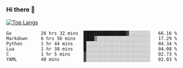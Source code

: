 ### Hi there 👋

<!--
**3Xpl0it3r/3Xpl0it3r** is a ✨ _special_ ✨ repository because its `README.md` (this file) appears on your GitHub profile.

Here are some ideas to get you started:

- 🔭 I’m currently working on ...
- 🌱 I’m currently learning ...
- 👯 I’m looking to collaborate on ...
- 🤔 I’m looking for help with ...
- 💬 Ask me about ...
- 📫 How to reach me: ...
- 😄 Pronouns: ...
- ⚡ Fun fact: ...
-->


[![Top Langs](https://github-readme-stats.vercel.app/api/top-langs/?username=3Xpl0it3r&layout=compact)](https://github.com/3Xpl0it3r/3Xpl0it3r)

<!--START_SECTION:waka-->

```text
Go           26 hrs 32 mins  ████████████████▓░░░░░░░░   66.16 %
Markdown     6 hrs 56 mins   ████▒░░░░░░░░░░░░░░░░░░░░   17.29 %
Python       1 hr 44 mins    █░░░░░░░░░░░░░░░░░░░░░░░░   04.34 %
Lua          1 hr 38 mins    █░░░░░░░░░░░░░░░░░░░░░░░░   04.08 %
C            1 hr 5 mins     ▓░░░░░░░░░░░░░░░░░░░░░░░░   02.73 %
YAML         48 mins         ▓░░░░░░░░░░░░░░░░░░░░░░░░   02.03 %
```

<!--END_SECTION:waka-->
